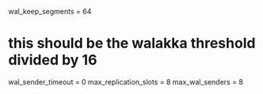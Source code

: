 wal_keep_segments = 64
# this should be the walakka threshold divided by 16
wal_sender_timeout = 0
max_replication_slots = 8
max_wal_senders = 8
